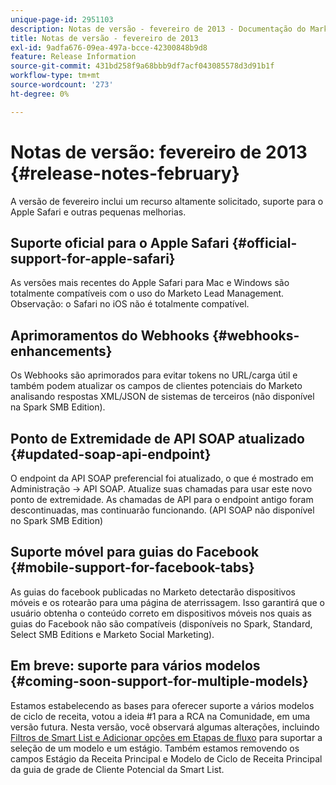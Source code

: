 ```yaml
---
unique-page-id: 2951103
description: Notas de versão - fevereiro de 2013 - Documentação do Marketo - Documentação do produto
title: Notas de versão - fevereiro de 2013
exl-id: 9adfa676-09ea-497a-bcce-42300848b9d8
feature: Release Information
source-git-commit: 431bd258f9a68bbb9df7acf043085578d3d91b1f
workflow-type: tm+mt
source-wordcount: '273'
ht-degree: 0%

---
```


# Notas de versão: fevereiro de 2013 {#release-notes-february}

A versão de fevereiro inclui um recurso altamente solicitado, suporte para o Apple Safari e outras pequenas melhorias.

## Suporte oficial para o Apple Safari {#official-support-for-apple-safari}

As versões mais recentes do Apple Safari para Mac e Windows são totalmente compatíveis com o uso do Marketo Lead Management. Observação: o Safari no iOS não é totalmente compatível.

## Aprimoramentos do Webhooks {#webhooks-enhancements}

Os Webhooks são aprimorados para evitar tokens no URL/carga útil e também podem atualizar os campos de clientes potenciais do Marketo analisando respostas XML/JSON de sistemas de terceiros (não disponível na Spark SMB Edition).

## Ponto de Extremidade de API SOAP atualizado {#updated-soap-api-endpoint}

O endpoint da API SOAP preferencial foi atualizado, o que é mostrado em Administração -> API SOAP. Atualize suas chamadas para usar este novo ponto de extremidade. As chamadas de API para o endpoint antigo foram descontinuadas, mas continuarão funcionando. (API SOAP não disponível no Spark SMB Edition)

## Suporte móvel para guias do Facebook {#mobile-support-for-facebook-tabs}

As guias do facebook publicadas no Marketo detectarão dispositivos móveis e os rotearão para uma página de aterrissagem. Isso garantirá que o usuário obtenha o conteúdo correto em dispositivos móveis nos quais as guias do Facebook não são compatíveis (disponíveis no Spark, Standard, Select SMB Editions e Marketo Social Marketing).

## Em breve: suporte para vários modelos {#coming-soon-support-for-multiple-models}

Estamos estabelecendo as bases para oferecer suporte a vários modelos de ciclo de receita, votou a ideia #1 para a RCA na Comunidade, em uma versão futura. Nesta versão, você observará algumas alterações, incluindo [Filtros de Smart List e Adicionar opções em Etapas de fluxo](/help/marketo/product-docs/reporting/revenue-cycle-analytics/revenue-cycle-models/find-all-leads-in-a-revenue-cycle-model.md) para suportar a seleção de um modelo e um estágio. Também estamos removendo os campos Estágio da Receita Principal e Modelo de Ciclo de Receita Principal da guia de grade de Cliente Potencial da Smart List.

